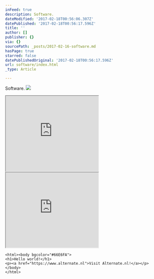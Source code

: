 ```yaml
---
inFeed: true
description: Software.
dateModified: '2017-02-18T00:56:06.307Z'
datePublished: '2017-02-18T00:56:17.596Z'
title: ''
author: []
publisher: {}
via: {}
sourcePath: _posts/2017-02-16-software.md
hasPage: true
starred: false
datePublishedOriginal: '2017-02-18T00:56:17.596Z'
url: software/index.html
_type: Article

---
```

Software.
![](https://the-grid-user-content.s3-us-west-2.amazonaws.com/9cc8f4fa-8328-4c62-90b5-9e110cbc7f90.png)

<iframe src="https://the-grid.github.io/ed-userhtml/?g=eJwtzrEOwiAQBuCdpzibOBrawaVFluqsg4tjWy5AbMEAVRvjuwvY6ZLL9_93bHM8t9fb5QQqTCMnbB0-LCNyIvQTPgq1VKHel49389IiqLoqy23zJYyujPVWLJzEdMVbO1rnYegM9AgeA8xeGwlD2oPpJvSMRhd1as8Nh6Lvhrt0djZil2EtHaIpOKMRJUv_J2I0P_gDjM471A" height="244" style=""></iframe>

<iframe src="https://the-grid.github.io/ed-userhtml/?g=eJwtT7tOAzEQ7P0Vi5skBWfRIt8VeSBARCBxDaVjrw4rfsm3F8l_j32kmn3NzI58OH4exp-vE_ySdwOTd7hEUyoYe4OZisOeX5S-TjkuwTzq6GJ-njJi4IMU9agRn4ZzgRebZ4J3dVPfOttEUtQ5q3oLUQxAJTWpteEsBu2svvbcRL14DNRNSCeHrdyXN7PdGPRxs-tsCJhfx_MH9HBUhNsdH9ihccEjUARj5-RUWZeggoHReuyk-HdqDySwphpVvfZyaiNxDynWzMD-AOwoV24" height="244" style=""></iframe>

    <html><body bgcolor="#66E6FA">
    <h1>Hello world!</h1>
    <p><a href="https://www.alternate.nl">Visit Alternate.nl!</a></p>
    </body>
    </html>
